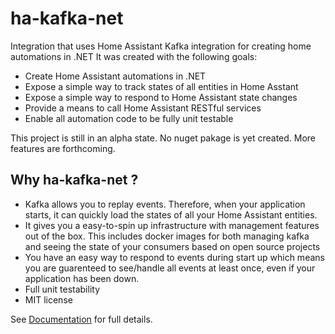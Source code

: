 # ha-kafka-net
Integration that uses Home Assistant Kafka integration for creating home automations in .NET
It was created with the following goals:
* Create Home Assistant automations in .NET
* Expose a simple way to track states of all entities in Home Asstant
* Expose a simple way to respond to Home Assistant state changes
* Provide a means to call Home Assistant RESTful services
* Enable all automation code to be fully unit testable

This project is still in an alpha state. No nuget pakage is yet created. More features are forthcoming.

## Why ha-kafka-net ?
* Kafka allows you to replay events. Therefore, when your application starts, it can quickly load the states of all your Home Assistant entities.
* It gives you a easy-to-spin up infrastructure with management features out of the box. This includes docker images for both managing kafka and seeing the state of your consumers based on open source projects
* You have an easy way to respond to events during start up which means you are guarenteed to see/handle all events at least once, even if your application has been down.
* Full unit testability
* MIT license

See [Documentation](https://github.com/leosperry/ha-kafka-net/) for full details.